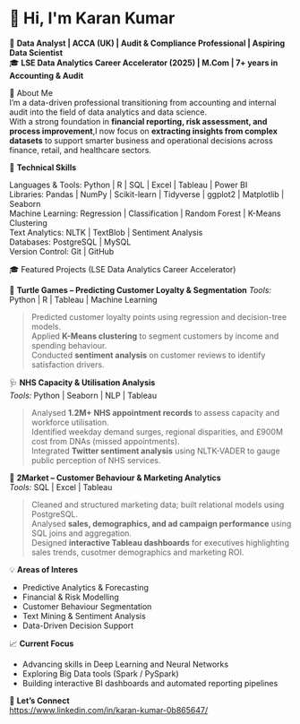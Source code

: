 # 👋 Hi, I'm Karan Kumar  

💼 **Data Analyst | ACCA (UK) | Audit & Compliance Professional | Aspiring Data Scientist**  
🎓 **LSE Data Analytics Career Accelerator (2025) | M.Com | 7+ years in Accounting & Audit**

🚀 About Me  
I’m a data-driven professional transitioning from accounting and internal audit into the field of data analytics and data science.  
With a strong foundation in **financial reporting, risk assessment, and process improvement**,I now focus on **extracting insights from 
complex datasets** to support smarter business and operational decisions across finance, retail, and healthcare sectors. 

🧠 **Technical Skills**  

Languages & Tools: Python | R | SQL | Excel | Tableau | Power BI  
Libraries: Pandas | NumPy | Scikit-learn | Tidyverse | ggplot2 | Matplotlib | Seaborn  
Machine Learning: Regression | Classification | Random Forest | K-Means Clustering  
Text Analytics: NLTK | TextBlob | Sentiment Analysis  
Databases: PostgreSQL | MySQL  
Version Control: Git | GitHub

🎓 Featured Projects (LSE Data Analytics Career Accelerator)

🐢 **Turtle Games – Predicting Customer Loyalty & Segmentation**
*Tools:* Python | R | Tableau | Machine Learning  
> Predicted customer loyalty points using regression and decision-tree models.  
> Applied **K-Means clustering** to segment customers by income and spending behaviour.  
> Conducted **sentiment analysis** on customer reviews to identify satisfaction drivers.

🩺 **NHS Capacity & Utilisation Analysis**  
*Tools:* Python | Seaborn | NLP | Tableau  
> Analysed **1.2M+ NHS appointment records** to assess capacity and workforce utilisation.  
> Identified weekday demand surges, regional disparities, and £900M cost from DNAs (missed appointments).  
> Integrated **Twitter sentiment analysis** using NLTK-VADER to gauge public perception of NHS services.

🏪 **2Market – Customer Behaviour & Marketing Analytics**  
*Tools:* SQL | Excel | Tableau  
> Cleaned and structured marketing data; built relational models using PostgreSQL.  
> Analysed **sales, demographics, and ad campaign performance** using SQL joins and aggregation.  
> Designed **interactive Tableau dashboards** for executives highlighting sales trends, cusotmer demographics and marketing ROI.

💡 **Areas of Interes** 
- Predictive Analytics & Forecasting  
- Financial & Risk Modelling  
- Customer Behaviour Segmentation  
- Text Mining & Sentiment Analysis  
- Data-Driven Decision Support

 📈 **Current Focus**  
- Advancing skills in Deep Learning and Neural Networks  
- Exploring Big Data tools (Spark / PySpark)  
- Building interactive BI dashboards and automated reporting pipelines

 🤝 **Let’s Connect**  
https://www.linkedin.com/in/karan-kumar-0b865647/


